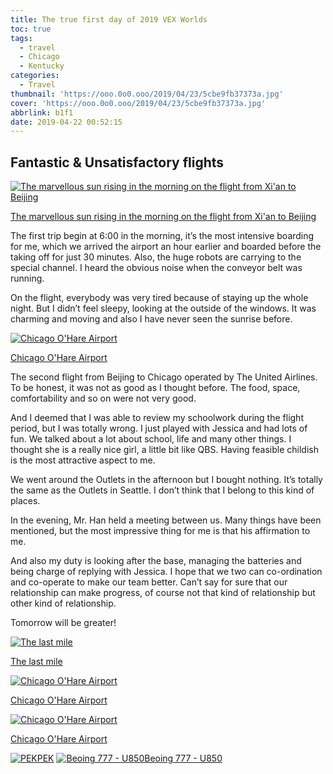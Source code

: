 ```yaml
---
title: The true first day of 2019 VEX Worlds
toc: true
tags:
  - travel
  - Chicago
  - Kentucky
categories:
  - Travel
thumbnail: 'https://ooo.0o0.ooo/2019/04/23/5cbe9fb37373a.jpg'
cover: 'https://ooo.0o0.ooo/2019/04/23/5cbe9fb37373a.jpg'
abbrlink: b1f1
date: 2019-04-22 00:52:15
---
```


## Fantastic & Unsatisfactory flights

[![The marvellous sun rising in the morning on the flight from Xi'an to Beijing](https://ooo.0o0.ooo/2019/04/23/5cbe9fb37373a.jpg)](https://ooo.0o0.ooo/2019/04/23/5cbe9fb37373a.jpg)

[The marvellous sun rising in the morning on the flight from Xi'an to Beijing](https://ooo.0o0.ooo/2019/04/23/5cbe9fb37373a.jpg)


The first trip begin at 6:00 in the morning, it’s the most intensive boarding for me, which we arrived the airport an hour earlier and boarded before the taking off for just 30 minutes.
Also, the huge robots are carrying to the special channel. I heard the obvious noise when the conveyor belt was running.



On the flight, everybody was very tired because of staying up the whole night. But I didn’t feel sleepy, looking at the outside of the windows. It was charming and moving and also I have never seen the sunrise before.



[![Chicago O'Hare Airport](https://i.loli.net/2019/04/23/5cbe66830ff15.jpg)](https://i.loli.net/2019/04/23/5cbe66830ff15.jpg)

[Chicago O'Hare Airport](https://i.loli.net/2019/04/23/5cbe66830ff15.jpg)



The second flight from Beijing to Chicago operated by The United Airlines. To be honest, it was not as good as I thought before. The food, space, comfortability and so on were not very good.

And I deemed that I was able to review my schoolwork during the flight period, but I was totally wrong. I just played with Jessica and had lots of fun. We talked about a lot about school, life and many other things. I thought she is a really nice girl, a little bit like QBS. Having feasible childish is the most attractive aspect to me.

We went around the Outlets in the afternoon but I bought nothing. It’s totally the same as the Outlets in Seattle. I don’t think that I belong to this kind of places.

In the evening, Mr. Han held a meeting between us. Many things have been mentioned, but the most impressive thing for me is that his affirmation to me.

And also my duty is looking after the base, managing the batteries and being charge of replying with Jessica. I hope that we two can co-ordination and co-operate to make our team better. Can’t say for sure that our relationship can make progress, of course not that kind of relationship but other kind of relationship.

Tomorrow will be greater!

[![The last mile](https://ws1.sinaimg.cn/large/006N1muNly1g2cir9zpx9j33402c0hdx.jpg)](https://ws1.sinaimg.cn/large/006N1muNly1g2cir9zpx9j33402c0hdx.jpg)

[The last mile](https://ws1.sinaimg.cn/large/006N1muNly1g2cir9zpx9j33402c0hdx.jpg)



[![Chicago O'Hare Airport](https://i.loli.net/2019/04/23/5cbea9936cd4a.jpg)](https://i.loli.net/2019/04/23/5cbea9936cd4a.jpg)

[Chicago O'Hare Airport](https://i.loli.net/2019/04/23/5cbea9936cd4a.jpg)



[![Chicago O'Hare Airport](https://i.imgur.com/rT5Dhs9.jpg)](https://i.imgur.com/rT5Dhs9.jpg)

[Chicago O'Hare Airport](https://i.imgur.com/rT5Dhs9.jpg)


[![PEK](https://i.imgur.com/9LPWF8x.jpg)PEK](https://i.imgur.com/9LPWF8x.jpg)
[![Beoing 777 - U850](https://i.imgur.com/GMUrzmP.jpg)Beoing 777 - U850](https://i.imgur.com/GMUrzmP.jpg)